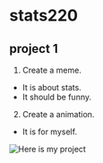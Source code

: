 # stats220
## project 1

1. Create a meme.
*  It is about stats.
*  It should be funny.

2. Create a animation.
* It is for myself.

![Here is my project](https://sli377.github.io/stats220/)

